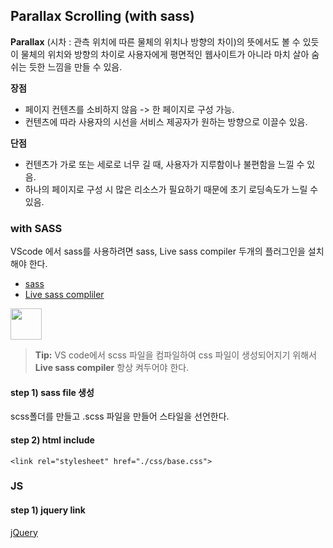 ## Parallax Scrolling (with sass) ##

**Parallax** (시차 : 관측 위치에 따른 물체의 위치나 방향의 차이)의 뜻에서도 볼 수 있듯이 물체의 위치와 방향의 차이로 사용자에게 평면적인 웹사이트가 아니라 마치 살아 숨쉬는 듯한 느낌을 만들 수 있음.

**장점**
- 페이지 컨텐츠를 소비하지 않음 -> 한 페이지로 구성 가능.
- 컨텐츠에 따라 사용자의 시선을 서비스 제공자가 원하는 방향으로 이끌수 있음.

**단점**
- 컨텐츠가 가로 또는 세로로 너무 길 때, 사용자가 지루함이나 불편함을 느낄 수 있음.
- 하나의 페이지로 구성 시 많은 리소스가 필요하기 때문에 초기 로딩속도가 느릴 수 있음.

### with SASS ###

VScode 에서 sass를 사용하려면 sass, Live sass compiler 두개의 플러그인을 설치해야 한다.

- [sass](https://marketplace.visualstudio.com/items?itemName=robinbentley.sass-indented)
- [Live sass compliler](https://marketplace.visualstudio.com/items?itemName=ritwickdey.live-sass)

<img src="https://ritwickdey.gallerycdn.vsassets.io/extensions/ritwickdey/live-sass/1.3.0/1518981325878/Microsoft.VisualStudio.Services.Icons.Default" style="width:50px; height:50px;">

> **Tip:** VS code에서 scss 파일을 컴파일하여 css 파일이 생성되어지기 위해서 **Live sass compiler** 항상 켜두어야 한다.

#### step 1) <i class="icon-file"></i> sass file 생성 ####
scss폴더를 만들고 .scss 파일을 만들어 스타일을 선언한다.

#### step 2) <i class="icon-pencil"></i> html include ####                        

```
<link rel="stylesheet" href="./css/base.css">
```

### JS ####

#### step 1) jquery link ####

[jQuery](https://jquery.com/)

